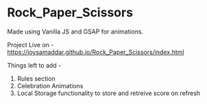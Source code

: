 # Rock_Paper_Scissors

Made using Vanilla JS and GSAP for animations.

Project Live on - https://joysamaddar.github.io/Rock_Paper_Scissors/index.html

Things left to add -
1. Rules section
2. Celebration Animations
3. Local Storage functionality to store and retreive score on refresh
